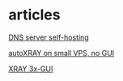 # articles
[DNS server self-hosting](./dns-selfhosting.md)

[autoXRAY on small VPS, no GUI](./autoXRAY.md)

[XRAY 3x-GUI](./3x-UI_XRAY.md)
